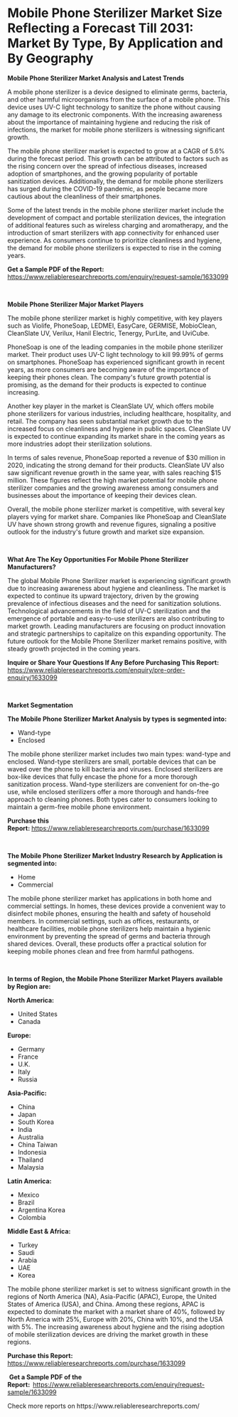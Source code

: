 <p><h1>Mobile Phone Sterilizer Market Size Reflecting a Forecast Till 2031: Market By Type, By Application and By Geography</h1></p><p><strong>Mobile Phone Sterilizer Market Analysis and Latest Trends</strong></p>
<p><p>A mobile phone sterilizer is a device designed to eliminate germs, bacteria, and other harmful microorganisms from the surface of a mobile phone. This device uses UV-C light technology to sanitize the phone without causing any damage to its electronic components. With the increasing awareness about the importance of maintaining hygiene and reducing the risk of infections, the market for mobile phone sterilizers is witnessing significant growth.</p><p>The mobile phone sterilizer market is expected to grow at a CAGR of 5.6% during the forecast period. This growth can be attributed to factors such as the rising concern over the spread of infectious diseases, increased adoption of smartphones, and the growing popularity of portable sanitization devices. Additionally, the demand for mobile phone sterilizers has surged during the COVID-19 pandemic, as people became more cautious about the cleanliness of their smartphones.</p><p>Some of the latest trends in the mobile phone sterilizer market include the development of compact and portable sterilization devices, the integration of additional features such as wireless charging and aromatherapy, and the introduction of smart sterilizers with app connectivity for enhanced user experience. As consumers continue to prioritize cleanliness and hygiene, the demand for mobile phone sterilizers is expected to rise in the coming years.</p></p>
<p><strong>Get a Sample PDF of the Report:&nbsp;</strong> <a href="https://www.reliableresearchreports.com/enquiry/request-sample/1633099">https://www.reliableresearchreports.com/enquiry/request-sample/1633099</a></p>
<p>&nbsp;</p>
<p><strong>Mobile Phone Sterilizer Major Market Players</strong></p>
<p><p>The mobile phone sterilizer market is highly competitive, with key players such as Violife, PhoneSoap, LEDMEI, EasyCare, GERMISE, MobioClean, CleanSlate UV, Verilux, Hanil Electric, Tenergy, PurLite, and UviCube. </p><p>PhoneSoap is one of the leading companies in the mobile phone sterilizer market. Their product uses UV-C light technology to kill 99.99% of germs on smartphones. PhoneSoap has experienced significant growth in recent years, as more consumers are becoming aware of the importance of keeping their phones clean. The company's future growth potential is promising, as the demand for their products is expected to continue increasing.</p><p>Another key player in the market is CleanSlate UV, which offers mobile phone sterilizers for various industries, including healthcare, hospitality, and retail. The company has seen substantial market growth due to the increased focus on cleanliness and hygiene in public spaces. CleanSlate UV is expected to continue expanding its market share in the coming years as more industries adopt their sterilization solutions.</p><p>In terms of sales revenue, PhoneSoap reported a revenue of $30 million in 2020, indicating the strong demand for their products. CleanSlate UV also saw significant revenue growth in the same year, with sales reaching $15 million. These figures reflect the high market potential for mobile phone sterilizer companies and the growing awareness among consumers and businesses about the importance of keeping their devices clean.</p><p>Overall, the mobile phone sterilizer market is competitive, with several key players vying for market share. Companies like PhoneSoap and CleanSlate UV have shown strong growth and revenue figures, signaling a positive outlook for the industry's future growth and market size expansion.</p></p>
<p>&nbsp;</p>
<p><strong>What Are The Key Opportunities For Mobile Phone Sterilizer Manufacturers?</strong></p>
<p><p>The global Mobile Phone Sterilizer market is experiencing significant growth due to increasing awareness about hygiene and cleanliness. The market is expected to continue its upward trajectory, driven by the growing prevalence of infectious diseases and the need for sanitization solutions. Technological advancements in the field of UV-C sterilization and the emergence of portable and easy-to-use sterilizers are also contributing to market growth. Leading manufacturers are focusing on product innovation and strategic partnerships to capitalize on this expanding opportunity. The future outlook for the Mobile Phone Sterilizer market remains positive, with steady growth projected in the coming years.</p></p>
<p><strong>Inquire or Share Your Questions If Any Before Purchasing This Report:</strong> <a href="https://www.reliableresearchreports.com/enquiry/pre-order-enquiry/1633099">https://www.reliableresearchreports.com/enquiry/pre-order-enquiry/1633099</a></p>
<p>&nbsp;</p>
<p><strong>Market Segmentation</strong></p>
<p><strong>The Mobile Phone Sterilizer Market Analysis by types is segmented into:</strong></p>
<p><ul><li>Wand-type</li><li>Enclosed</li></ul></p>
<p><p>The mobile phone sterilizer market includes two main types: wand-type and enclosed. Wand-type sterilizers are small, portable devices that can be waved over the phone to kill bacteria and viruses. Enclosed sterilizers are box-like devices that fully encase the phone for a more thorough sanitization process. Wand-type sterilizers are convenient for on-the-go use, while enclosed sterilizers offer a more thorough and hands-free approach to cleaning phones. Both types cater to consumers looking to maintain a germ-free mobile phone environment.</p></p>
<p><strong>Purchase this Report:&nbsp;</strong><a href="https://www.reliableresearchreports.com/purchase/1633099">https://www.reliableresearchreports.com/purchase/1633099</a></p>
<p>&nbsp;</p>
<p><strong>The Mobile Phone Sterilizer Market Industry Research by Application is segmented into:</strong></p>
<p><ul><li>Home</li><li>Commercial</li></ul></p>
<p><p>The mobile phone sterilizer market has applications in both home and commercial settings. In homes, these devices provide a convenient way to disinfect mobile phones, ensuring the health and safety of household members. In commercial settings, such as offices, restaurants, or healthcare facilities, mobile phone sterilizers help maintain a hygienic environment by preventing the spread of germs and bacteria through shared devices. Overall, these products offer a practical solution for keeping mobile phones clean and free from harmful pathogens.</p></p>
<p>&nbsp;</p>
<p><strong>In terms of Region, the Mobile Phone Sterilizer Market Players available by Region are:</strong></p>
<p>
    <p> <strong> North America: </strong>
        <ul>
            <li>United States</li>
            <li>Canada</li>
        </ul>
        </p> 
    <p> <strong> Europe: </strong>
        <ul>
            <li>Germany</li>
            <li>France</li>
            <li>U.K.</li>
            <li>Italy</li>
            <li>Russia</li>
        </ul>
        </p> 
    <p> <strong> Asia-Pacific: </strong>
        <ul>
            <li>China</li>
            <li>Japan</li>
            <li>South Korea</li>
            <li>India</li>
            <li>Australia</li>
            <li>China Taiwan</li>
            <li>Indonesia</li>
            <li>Thailand</li>
            <li>Malaysia</li>
        </ul>
        </p> 
    <p> <strong> Latin America: </strong>
        <ul>
            <li>Mexico</li>
            <li>Brazil</li>
            <li>Argentina Korea</li>
            <li>Colombia</li>
        </ul>
        </p> 
    <p> <strong> Middle East & Africa: </strong>
        <ul>
            <li>Turkey</li>
            <li>Saudi</li>
            <li>Arabia</li>
            <li>UAE</li>
            <li>Korea</li>
        </ul>
    </p>
    </p>
<p><p>The mobile phone sterilizer market is set to witness significant growth in the regions of North America (NA), Asia-Pacific (APAC), Europe, the United States of America (USA), and China. Among these regions, APAC is expected to dominate the market with a market share of 40%, followed by North America with 25%, Europe with 20%, China with 10%, and the USA with 5%. The increasing awareness about hygiene and the rising adoption of mobile sterilization devices are driving the market growth in these regions.</p></p>
<p><strong>Purchase this Report: </strong><a href="https://www.reliableresearchreports.com/purchase/1633099">https://www.reliableresearchreports.com/purchase/1633099</a></p>
<p>&nbsp;<strong>Get a Sample PDF of the Report:&nbsp;&nbsp;</strong><a href="https://www.reliableresearchreports.com/enquiry/request-sample/1633099">https://www.reliableresearchreports.com/enquiry/request-sample/1633099</a></p>
<p><strong></strong></p>
<p>Check more reports on https://www.reliableresearchreports.com/</p>